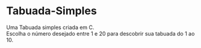 # Tabuada-Simples
Uma Tabuada simples criada em C. <br/>
Escolha o número desejado entre 1 e 20 para descobrir sua tabuada do 1 ao 10.
